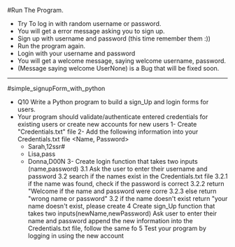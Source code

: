 #Run The Program.
- Try To log in with random username or password.
- You will get a error message asking you to sign up.
- Sign up with username and password (this time remember them :))
- Run the program again.
- Login with your username and password
- You will get a welcome message, saying welcome username, password.
- (Message saying welcome UserNone) is a Bug that will be fixed soon.
______________________________________________________________________________________
#simple_signupForm_with_python

- Q10 Write a Python program to build a sign_Up and login forms for users.
- Your program should validate/authenticate entered credentials for existing users or create new accounts for new users
1- Create "Credentials.txt" file
2- Add the following information into your Credentials.txt file <Name, Password>
     - Sarah,12ssr#
     - Lisa,pass
     - Donna,D00N
3- Create login function that takes two inputs (name,password)
      3.1 Ask the user to enter their username and password
      3.2 search if the names exist in the Credentials.txt file
      3.2.1 if the name was found, check if the password is correct
      3.2.2 return "Welcome <persons name> if the name and password were corre
      3.2.3 else return "wrong name or password"
      3.2 if the name doesn't exist return "your name doesn't exist, please create
      4 Create sign_Up function that takes two inputs(newName,newPassword)
      Ask user to enter their name and password
      append the new information into the Credentials.txt file, follow the same fo
      5 Test your program by logging in using the new account
